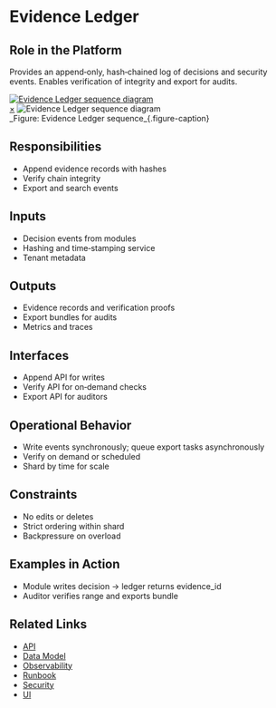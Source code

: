 # Evidence Ledger

## Role in the Platform
Provides an append‑only, hash‑chained log of decisions and security events. Enables verification of integrity and export for audits.

<a href="#fig-evidence-ledger-sequence" class="image-link">
  <img src="/assets/diagrams/trust/evidence-ledger-sequence.svg" alt="Evidence Ledger sequence diagram">
</a>
<div id="fig-evidence-ledger-sequence" class="image-modal">
  <a href="#" class="close-btn">&times;</a>
  <img src="/assets/diagrams/trust/evidence-ledger-sequence.svg" alt="Evidence Ledger sequence diagram">
</div>
_Figure: Evidence Ledger sequence_{.figure-caption}

## Responsibilities
- Append evidence records with hashes
- Verify chain integrity
- Export and search events

## Inputs
- Decision events from modules
- Hashing and time‑stamping service
- Tenant metadata

## Outputs
- Evidence records and verification proofs
- Export bundles for audits
- Metrics and traces

## Interfaces
- Append API for writes
- Verify API for on‑demand checks
- Export API for auditors

## Operational Behavior
- Write events synchronously; queue export tasks asynchronously
- Verify on demand or scheduled
- Shard by time for scale

## Constraints
- No edits or deletes
- Strict ordering within shard
- Backpressure on overload

## Examples in Action
- Module writes decision → ledger returns evidence_id
- Auditor verifies range and exports bundle

## Related Links
- [API](api.md)
- [Data Model](data-model.md)
- [Observability](observability.md)
- [Runbook](runbook.md)
- [Security](security.md)
- [UI](ui.md)
